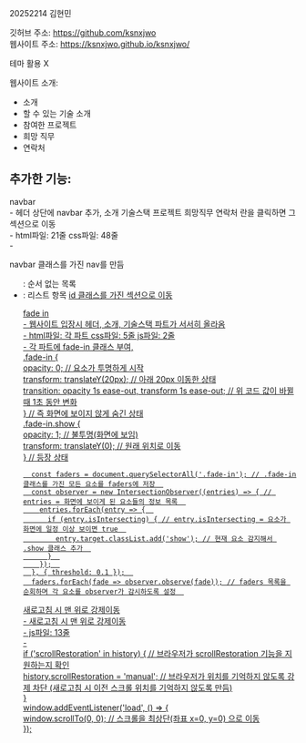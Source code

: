 20252214 김현민

깃허브 주소: https://github.com/ksnxjwo  
웹사이트 주소: https://ksnxjwo.github.io/ksnxjwo/  

테마 활용 X

웹사이트 소개:
- 소개
- 할 수 있는 기술 소개
- 참여한 프로젝트
- 희망 직무
- 연락처

##  추가한 기능:
  navbar  
    - 헤더 상단에 navbar 추가, 소개 기술스택 프로젝트 희망직무 연락처 란을 클릭하면 그 섹션으로 이동  
    - html파일: 21줄 css파일: 48줄  
    - <nav class="navbar"> navbar 클래스를 가진 nav를 만듬 <ul>: 순서 없는 목록 <li>: 리스트 항목 <a href="#id"> id 클래스를 가진 섹션으로 이동  

  fade in  
    - 웹사이트 입장시 헤더, 소개, 기술스택 파트가 서서히 올라옴  
    - html파일: 각 파트 css파일: 5줄 js파일: 2줄  
    - 각 파트에 fade-in 클래스 부여,  
      .fade-in {  
        opacity: 0; // 요소가 투명하게 시작  
        transform: translateY(20px); // 아래 20px 이동한 상태  
        transition: opacity 1s ease-out, transform 1s ease-out; // 위 코드 값이 바뀔 때 1초 동안 변화  
      } // 즉 화면에 보이지 않게 숨긴 상태  
      .fade-in.show {  
        opacity: 1; // 불투명(화면에 보임)  
        transform: translateY(0); // 원래 위치로 이동  
      } // 등장 상태  

      const faders = document.querySelectorAll('.fade-in'); // .fade-in 클래스를 가진 모든 요소를 faders에 저장  
      const observer = new IntersectionObserver((entries) => { // entries = 화면에 보이게 된 요소들의 정보 목록  
        entries.forEach(entry => {  
          if (entry.isIntersecting) { // entry.isIntersecting = 요소가 화면에 일정 이상 보이면 true  
            entry.target.classList.add('show'); // 현재 요소 감지해서 .show 클래스 추가  
          }  
        });  
      }, { threshold: 0.1 });  
      faders.forEach(fade => observer.observe(fade)); // faders 목록을 순회하며 각 요소를 observer가 감시하도록 설정  

  새로고침 시 맨 위로 강제이동  
    - 새로고침 시 맨 위로 강제이동  
    - js파일: 13줄  
    -  
      if ('scrollRestoration' in history) { // 브라우저가 scrollRestoration 기능을 지원하는지 확인  
        history.scrollRestoration = 'manual'; // 브라우저가 위치를 기억하지 않도록 강제 차단 (새로고침 시 이전 스크롤 위치를 기억하지 않도록 만듬)  
      }  
      window.addEventListener('load', () => {  
        window.scrollTo(0, 0); // 스크롤을 최상단(좌표 x=0, y=0) 으로 이동  
      });  
